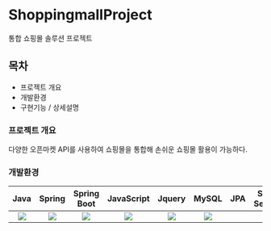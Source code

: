 # ShoppingmallProject
통합 쇼핑몰 솔루션 프로젝트

## 목차
- 프로젝트 개요
- 개발환경
- 구현기능 / 상세설명

### 프로젝트 개요
다양한 오픈마켓 API를 사용하여 쇼핑몰을 통합해 손쉬운 쇼핑몰 활용이 가능하다.

### 개발환경
|    Java    |   Spring   | Spring Boot | JavaScript |   Jquery   |   MySQL   |     JPA     |  Spring Security   |  Thymeleaf   |   HTML5   |     CSS    |
| :--------: | :--------: | :--------:  | :--------: | :--------: | :------:  |   :-----:   |  :-------------:   |  :-------:   |   :----:  |    :----:  | 
|<img src="https://img.shields.io/badge/JAVA-007396?style=for-the-badge&logo=java&logoColor=white">| <img src="https://img.shields.io/badge/Spring-6DB33F?style=for-the-badge&logo=Spring&logoColor=white"> |<img src="https://img.shields.io/badge/Spring Boot-6DB33F?style=for-the-badge&logo=Spring Boot&logoColor=yellow">| <img src="https://img.shields.io/badge/javascript-F7DF1E?style=for-the-badge&logo=javascript&logoColor=black"> |<img src="https://img.shields.io/badge/jquery-0769AD?style=for-the-badge&logo=jquery&logoColor=white">| <img src="https://img.shields.io/badge/mysql-4479A1?style=for-the-badge&logo=mysql&logoColor=white">  |
